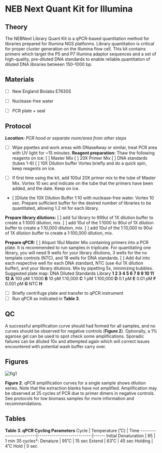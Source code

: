 # NEB Next Quant Kit for Illumina

## Theory
The NEBNext Library Quant Kit is a qPCR-based quantitation method for libraries prepared for Illumina NGS platforms. Library quantitation is critical for proper cluster generation on the Illumina flow cell.  This kit contains primers which target the P5 and P7 Illumina adaptor sequences and a set of high-quality, pre-diluted DNA standards to enable reliable quantitation of diluted DNA libraries between 150–1000 bp.

## Materials

- [ ] New England Biolabs E7630S
- [ ] Nuclease-free water
- [ ] PCR plate + seal


## Protocol
***Location:** PCR hood or separate room/area from other steps*
- [ ] Wipe pipettes and work areas with DNaseAway or similar, treat PCR area with UV light for ~15 minutes.
**Reagent preparation:**
Thaw the following reagents on ice:
[ ] Master Mix
[ ] 20X Primer Mix
[ ] DNA standards (tubes 1-6)
[ ] 10X Dilution buffer
Vortex briefly and do a quick spin, keep reagents on ice.

- [ ] If first time using the kit, add 100ul 20X primer mix to the tube of Master Mix. Vortex 10 sec and indicate on the tube that the primers have been added, and the date. Keep on ice.
- [ ]Dilute the 10X  Dilution Buffer 1:10 with nuclease-free water. Vortex 10 sec. Prepare sufficient buffer for the desired number of libraries to be quantitated, allowing 1.2 ml for each library.

**Prepare library dilutions:**
[ ] add 1ul library to 999ul of 1X dilution buffer to create a 1:1000 dilution, mix.
[ ] add 10ul of the 1:1000 to 90ul of 1X dilution buffer to create a 1:10,000 dilution, mix.
[ ] add 10ul of the 1:10,000 to 90ul of 1X dilution buffer to create a 1:100,000 dilution, mix.

**Prepare qPCR:**
[ ] Aliquot 16ul Master Mix containing primers into a PCR plate.
It is recommended to run samples in triplicate. For quantitating one library, you will need 9 wells for your library dilutions, 3 wells for the no template controls (NTC), and 18 wells for DNA standards.
[ ] Add 4ul into each respective well for each DNA standard, NTC (use 4ul 1X dilution buffer), and your library dilutions. Mix by pipetting 5x, minimizing bubbles.
Suggested plate map:
      DNA       Diluted
    Standards   Library
    **1  2  3  4  5  6  7  8  9  10  11  12**
**A**  100 pM  1:1000
**B**   10 pM  1:10,000
**C**   1 pM   1:100,000
**D**  0.1 pM
**E** 0.01 pM
**F** 0.001 pM
**G**  NTC
**H**

- [ ] Briefly centrifuge plate and transfer to qPCR instrument
- [ ] Run qPCR as indicated in **Table 3**.

## QC
A successful amplification curve should had formed for all samples, and no curves should be observed for negative controls (**Figure 2**). Optionally, a 1% agarose gel can be used to spot check some amplifications. Sporadic failures can be diluted 10x and attempted again which will correct issues encountered with potential wash buffer carry over.

## Figures

![fig1](https://github.com/jbisanz/AmpliconSeq/blob/master/images/ampcurves.png)

**Figure 2**. qPCR amplification curves for a single sample shows dilution series. Note that the extraction blanks have not amplified. Amplification may be observed at 25 cycles of PCR due to primer dimers in negative controls. See protocols for low biomass samples for more information and recommendations.

## Tables


**Table 3. qPCR Cycling Parameters**
Cycle                   |    	Temperature (˚C)     | Time
------------------------|----------------------------|------
Initial Denaturation    |	95	                     | 1 min
35 cycles\*:
Denature                | 95˚C                       | 15 sec
Extend                  | 63˚C                       | 45 sec
Holding	                | 4˚C	Hold                 | 0 sec



